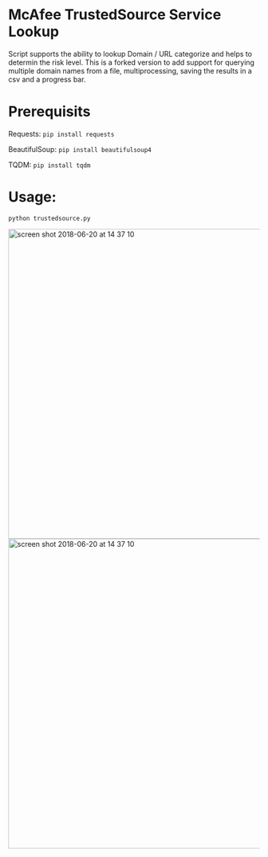 # McAfee TrustedSource Service Lookup

Script supports the ability to lookup Domain / URL categorize and helps to determin the risk level. This is a forked version to add support for querying multiple domain names from a file, multiprocessing, saving the results in a csv and a progress bar. 

# Prerequisits

Requests: ```pip install requests```

BeautifulSoup: ```pip install beautifulsoup4```

TQDM: ```pip install tqdm```

# Usage:

```python trustedsource.py```

<img width="620" alt="screen shot 2018-06-20 at 14 37 10" src="https://raw.githubusercontent.com/jsinix/TrustedSource-Service-Lookup/master/usage.png">

<img width="620" alt="screen shot 2018-06-20 at 14 37 10" src="https://raw.githubusercontent.com/jsinix/TrustedSource-Service-Lookup/master/progress_bar.png">


